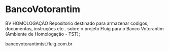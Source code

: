# BancoVotorantim
BV HOMOLOGAÇÃO
Repositorio destinado para armazenar codigos, documentos, instruções etc.. sobre o projeto Fluig para o Banco Votorantim (Ambiente de Homologação - TST);

bancovotorantimtst.fluig.com.br
